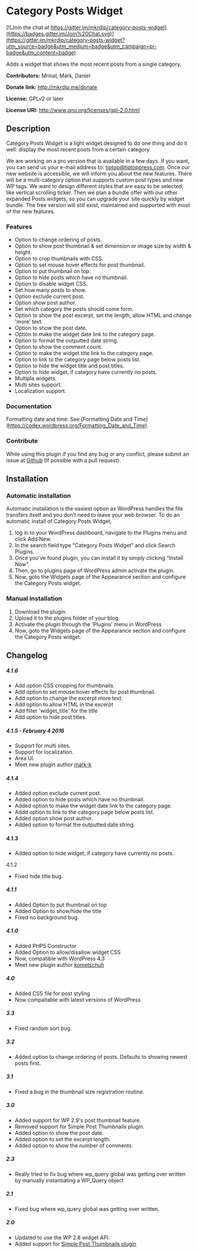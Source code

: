 Category Posts Widget
=====================

[![Join the chat at https://gitter.im/mkrdip/category-posts-widget](https://badges.gitter.im/Join%20Chat.svg)](https://gitter.im/mkrdip/category-posts-widget?utm_source=badge&utm_medium=badge&utm_campaign=pr-badge&utm_content=badge)

Adds a widget that shows the most recent posts from a single category.

**Contributors:** Mrinal, Mark, Daniel
  
**Donate link:** http://mkrdip.me/donate
  
**License:** GPLv2 or later 
  
**License URI:** http://www.gnu.org/licenses/gpl-2.0.html


## Description
Category Posts Widget is a light widget designed to do one thing and do it well: display the most recent posts from a certain category.

We are working on a pro version that is available in a few days. If you want, you can send us your e-mail address to: tiptop@tiptoppress.com. Once our new website is accessible, we will inform you about the new features. There will be a multi-category option that supports custom post types and new WP tags. We want to design different styles that are easy to be selected, like vertical scrolling ticker. Then we plan a bundle offer with our other expanded Posts widgets, so you can upgrade your site quickly by widget bundle. The free version will still exist, maintained and supported with most of the new features.

### Features
* Option to change ordering of posts.
* Option to show post thumbnail & set dimension or image size by width & height.
* Option to crop thumbnails with CSS.
* Option to set mouse hover effects for post thumbnail.
* Option to put thumbnail on top.
* Option to hide posts which have no thumbnail.
* Option to disable widget CSS.
* Set how many posts to show.
* Option exclude current post.
* Option show post author.
* Set which category the posts should come form.
* Option to show the post excerpt, set the length, allow HTML and change 'more' text.
* Option to show the post date.
* Option to make the widget date link to the category page.
* Option to format the outputted date string.
* Option to show the comment count.
* Option to make the widget title link to the category page.
* Option to link to the category page below posts list.
* Option to hide the widget title and post titles.
* Option to hide widget, if category have currently no posts.
* Multiple widgets.
* Multi sites support.
* Localization support.

### Documentation
Formatting date and time: See [Formatting Date and Time] (https://codex.wordpress.org/Formatting_Date_and_Time).

### Contribute
While using this plugin if you find any bug or any conflict, please submit an issue at 
[Github](https://github.com/mkrdip/category-posts-widget) (If possible with a pull request). 

## Installation
### Automatic installation
Automatic installation is the easiest option as WordPress handles the file transfers itself and you don’t need to leave your web browser. To do an automatic install of Category Posts Widget, 

1. log in to your WordPress dashboard, navigate to the Plugins menu and click Add New. 
2. In the search field type “Category Posts Widget” and click Search Plugins. 
3. Once you’ve found plugin, you can install it by simply clicking “Install Now”. 
4. Then, go to plugins page of WordPress admin activate the plugin. 
5. Now, goto the Widgets page of the Appearance section and configure the Category Posts widget.

### Manual installation
1. Download the plugin.
2. Upload it to the plugins folder of your blog.
3. Activate the plugin through the 'Plugins' menu in WordPress
4. Now, goto the Widgets page of the Appearance section and configure the Category Posts widget.


## Changelog
##### 4.1.6
* Add option CSS cropping for thumbnails.
* Add option to set mouse hover effects for post thumbnail.
* Add option to change the excerpt more text.
* Add option to allow HTML in the excerpt
* Add filter 'widget_title' for the title
* Add option to hide post titles.

##### 4.1.5 - February 4 2016
* Support for multi sites.
* Support for localization.
* Area UI.
* Meet new plugin author [mark-k](https://profiles.wordpress.org/mark-k/)

##### 4.1.4
* Added option exclude current post.
* Added option to hide posts which have no thumbnail.
* Added option to make the widget date link to the category page.
* Addd option to link to the category page below posts list.
* Added option show post author.
* Added option to format the outputted date string.

##### 4.1.3
* Added option to hide widget, if category have currently no posts.

4.1.2
* Fixed hide title bug.

##### 4.1.1
* Added Option to put thumbnail on top
* Added Option to show/hide the title
* Fixed no background bug.

##### 4.1.0
* Added PHP5 Constructor 
* Added Option to allow/disallow widget CSS
* Now, compatible with WordPress 4.3
* Meet new plugin author [kometschuh](https://profiles.wordpress.org/kometschuh)

##### 4.0
* Added CSS file for post styling 
* Now compaitable with latest versions of WordPress

##### 3.3
* Fixed random sort bug.

##### 3.2
* Added option to change ordering of posts. Defaults to showing newest posts first.

##### 3.1
* Fixed a bug in the thumbnail size registration routine.

##### 3.0
* Added support for WP 2.9's post thumbnail feature.
* Removed support for Simple Post Thumbnails plugin.
* Added option to show the post date.
* Added option to set the excerpt length.
* Added option to show the number of comments.

##### 2.3
* Really tried to fix bug where wp_query global was getting over written by manually instantiating a WP_Query object

##### 2.1
* Fixed bug where wp_query global was getting over written.

##### 2.0
* Updated to use the WP 2.8 widget API.
* Added support for [Simple Post Thumbnails plugin](http://wordpress.org/extend/plugins/simple-post-thumbnails/)
